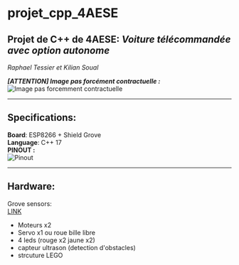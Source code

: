 # projet_cpp_4AESE
## Projet de C++ de 4AESE: _Voiture télécommandée avec option autonome_  

_Raphael Tessier et Kilian Soual_

**_[ATTENTION] Image pas forcément contractuelle :_**  
![Image pas forcemment contractuelle](https://i.gaw.to/vehicles/photos/40/25/402549-2021-tesla-model-x.jpg?640x400)  
  
 _____________________________________________________________
## Specifications:  
**Board**: ESP8266 + Shield Grove  
**Language**: C++ 17  
**PINOUT :**  
![Pinout](https://i0.wp.com/randomnerdtutorials.com/wp-content/uploads/2019/05/ESP8266-NodeMCU-kit-12-E-pinout-gpio-pin.png?quality=100&strip=all&ssl=1)  
______________________________________________________________
## Hardware:  
Grove sensors:  
[LINK](https://www.seeedstudio.com/ "Grove Actuators/Sensors")
  - Moteurs x2
  - Servo x1 ou roue bille libre
  - 4 leds (rouge x2 jaune x2)
  - capteur ultrason (detection d'obstacles)
  - strcuture LEGO
